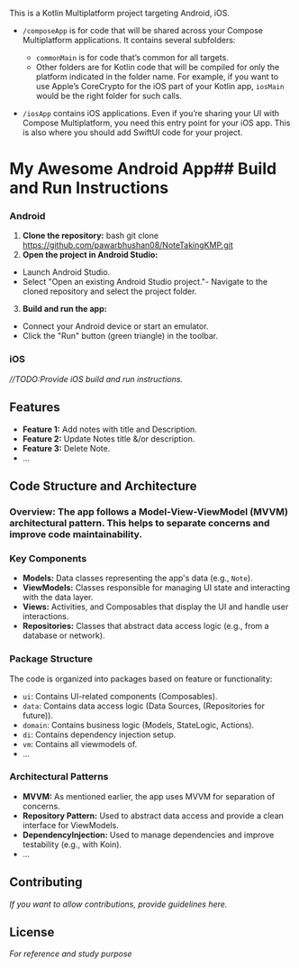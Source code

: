 This is a Kotlin Multiplatform project targeting Android, iOS.

* `/composeApp` is for code that will be shared across your Compose Multiplatform applications.
  It contains several subfolders:
  - `commonMain` is for code that’s common for all targets.
  - Other folders are for Kotlin code that will be compiled for only the platform indicated in the folder name.
    For example, if you want to use Apple’s CoreCrypto for the iOS part of your Kotlin app,
    `iosMain` would be the right folder for such calls.

* `/iosApp` contains iOS applications. Even if you’re sharing your UI with Compose Multiplatform, 
  you need this entry point for your iOS app. This is also where you should add SwiftUI code for your project.


# My Awesome Android App## Build and Run Instructions

### Android

1. **Clone the repository:** bash git clone https://github.com/pawarbhushan08/NoteTakingKMP.git
2. **Open the project in Android Studio:**
  - Launch Android Studio.
  - Select "Open an existing Android Studio project."- Navigate to the cloned repository and select the project folder.

3. **Build and run the app:**
  - Connect your Android device or start an emulator.
  - Click the "Run" button (green triangle) in the toolbar.

### iOS 

*//TODO:Provide iOS build and run instructions.*

## Features

* **Feature 1:** Add notes with title and Description.
* **Feature 2:** Update Notes title &/or description.
* **Feature 3:** Delete Note.
* ...

## Code Structure and Architecture

### Overview: The app follows a Model-View-ViewModel (MVVM) architectural pattern. This helps to separate concerns and improve code maintainability.

### Key Components

* **Models:** Data classes representing the app's data (e.g., `Note`).
* **ViewModels:** Classes responsible for managing UI state and interacting with the data layer.
* **Views:** Activities, and Composables that display the UI and handle user interactions.
* **Repositories:** Classes that abstract data access logic (e.g., from a database or network).

### Package Structure

The code is organized into packages based on feature or functionality:

* `ui`: Contains UI-related components (Composables).
* `data`: Contains data access logic (Data Sources, (Repositories for future)).
* `domain`: Contains business logic (Models, StateLogic, Actions).
* `di`: Contains dependency injection setup.
* `vm`: Contains all viewmodels of.
* ...

### Architectural Patterns

* **MVVM:** As mentioned earlier, the app uses MVVM for separation of concerns.
* **Repository Pattern:** Used to abstract data access and provide a clean interface for ViewModels.
* **DependencyInjection:** Used to manage dependencies and improve testability (e.g., with Koin).
* ...

## Contributing

*If you want to allow contributions, provide guidelines here.*

## License

*For reference and study purpose*
